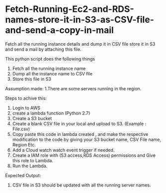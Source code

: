 # Fetch-Running-Ec2-and-RDS-names-store-it-in-S3-as-CSV-file-and-send-a-copy-in-mail
Fetch all the running instance details and dump it in CSV file store it in S3 and send a mail by attaching this file.

This python script does the following things

1. Fetch all the running instance name
2. Dump all the instance name to CSV file
3. Store this file in S3

Assumption made:
1.There are some servers running in the region.

Steps to achive this:
1. Login to AWS
2. create a lambda function (Python 2.7)
3. Create a S3 bucket
4. Create a blank CSV file in your local and upload to S3. (Example : File.csv)
5. Copy paste this code in lambda created , and make the respective modification to the code by giving your S3 bucket name, CSV File name,    Region Etc.
6. Add a Cloud watch watch event trigger if needed.
7. Create a IAM role with (S3 access,RDS Access) permissions and Give this role to Lambda.
8. Run the Lambda.


Expected Output:
1. CSV file in S3 should be updated with all the running server names.

